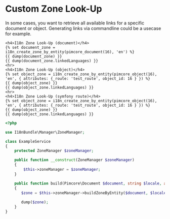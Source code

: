 # Custom Zone Look-Up
In some cases, you want to retrieve all available links for a specific document or object.
Generating links via commandline could be a usecase for example. 

```twig
<h4>I18n Zone Look-Up (document)</h4>
{% set document_zone = i18n_create_zone_by_entity(pimcore_document(16), 'en') %}
{{ dump(document_zone) }}
{{ dump(document_zone.linkedLanguages) }}
<hr>
<h4>I18n Zone Look-Up (object)</h4>
{% set object_zone = i18n_create_zone_by_entity(pimcore_object(16), 'en', { attributes: {_route: 'test_route', object_id: 16 } }) %}
{{ dump(object_zone) }}
{{ dump(object_zone.linkedLanguages) }}
<hr>
<h4>I18n Zone Look-Up (symfony route)</h4>
{% set object_zone = i18n_create_zone_by_entity(pimcore_object(16), 'en', { attributes: {_route: 'test_route', object_id: 16 } }) %}
{{ dump(object_zone) }}
{{ dump(object_zone.linkedLanguages) }}
```

```php
<?php

use I18nBundle\Manager\ZoneManager;

class ExampleService
{
    protected ZoneManager $zoneManager;

    public function __construct(ZoneManager $zoneManager)
    {
        $this->zoneManager = $zoneManager;
    }

    public function build(Pimcore\Document $document, string $locale, array $routeParams)
    {
       $zone = $this->zoneManager->buildZoneByEntity($document, $locale, $routeParams);
       
       dump($zone);
    }
}
```